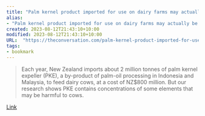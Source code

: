 ```yaml
---
title: "Palm kernel product imported for use on dairy farms may actually be harmful to cows"
alias:
- "Palm kernel product imported for use on dairy farms may actually be harmful to cows"
created: 2023-08-12T21:43:10+10:00
modified: 2023-08-12T21:43:10+10:00
URL:  "https://theconversation.com/palm-kernel-product-imported-for-use-on-dairy-farms-may-actually-be-harmful-to-cows-196569"
tags:
- bookmark
---
```


> Each year, New Zealand imports about 2 million tonnes of palm kernel expeller (PKE), a by-product of palm-oil processing in Indonesia and Malaysia, to feed dairy cows, at a cost of NZ$800 million. But our research shows PKE contains concentrations of some elements that may be harmful to cows.

[Link](https://theconversation.com/palm-kernel-product-imported-for-use-on-dairy-farms-may-actually-be-harmful-to-cows-196569)